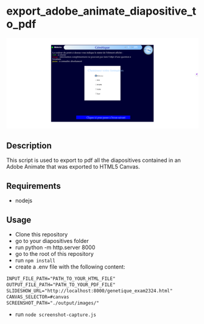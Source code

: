 # export_adobe_animate_diapositive_to_pdf
![img.png](img.png)

## Description
This script is used to export to pdf all the diapositives contained in an Adobe Animate that was exported to HTML5 Canvas.

## Requirements
- nodejs

## Usage
- Clone this repository
- go to your diapositives folder
- run python -m http.server 8000
- go to the root of this repository
- run `npm install`
- create a .env file with the following content:
```
INPUT_FILE_PATH="PATH_TO_YOUR_HTML_FILE"
OUTPUT_FILE_PATH="PATH_TO_YOUR_PDF_FILE"
SLIDESHOW_URL="http://localhost:8000/genetique_exam2324.html"
CANVAS_SELECTOR=#canvas
SCREENSHOT_PATH="./output/images/"
```
- run `node screenshot-capture.js`

